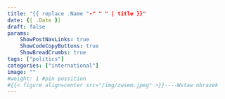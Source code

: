 ```yaml
---
title: "{{ replace .Name "-" " " | title }}"
date: {{ .Date }}
draft: false
params:
    ShowPostNavLinks: true
    ShowCodeCopyButtons: true
    ShowBreadCrumbs: true
tags: ["politics"]
categories: ["international"]
image: ""
#weight: 1 #pin possition
#{{< figure align=center src="/img/zwsem.jpeg" >}}----Wstaw obrazek
---
```


